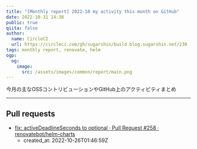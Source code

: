 ```yaml
---
title: "[Monthly report] 2022-10 my activity this month on GitHub"
date: 2022-10-31 14:38
public: true
qiita: false
author:
  name: CircleCI
  url: https://circleci.com/gh/sugarshin/build.blog.sugarshin.net/230
tags: monthly report, renovate, helm
ogp:
  og:
    image:
      src: /assets/images/common/report/main.png
---
```


今月の主なOSSコントリビューションやGitHub上のアクティビティまとめ

***

## Pull requests

- [fix: activeDeadlineSeconds to optional · Pull Request #258 · renovatebot/helm-charts](https://github.com/renovatebot/helm-charts/pull/258)
  - created_at: 2022-10-26T01:46:59Z
